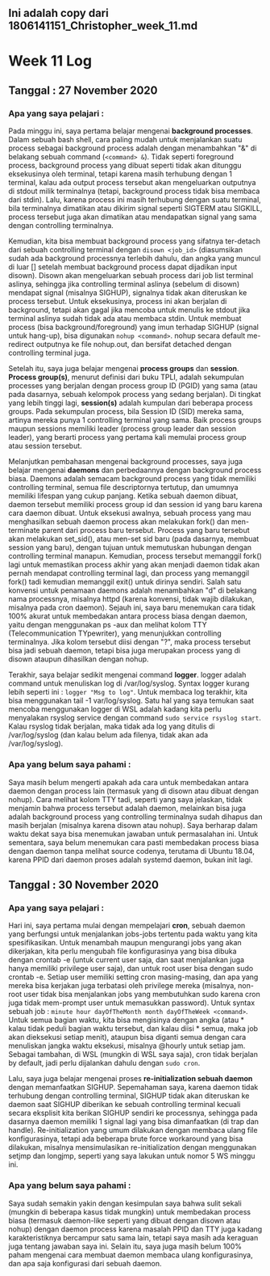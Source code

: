 ## Ini adalah copy dari 1806141151_Christopher_week_11.md
# Week 11 Log
## Tanggal : 27 November 2020
### Apa yang saya pelajari :
Pada minggu ini, saya pertama belajar mengenai **background processes**. Dalam sebuah bash shell, cara paling mudah untuk menjalankan suatu process sebagai background process adalah dengan menambahkan "&" di belakang sebuah command (`<command> &`). Tidak seperti foreground process, background process yang dibuat seperti tidak akan ditunggu eksekusinya oleh terminal, tetapi karena masih terhubung dengan 1 terminal, kalau ada output process tersebut akan mengeluarkan outputnya di stdout milik terminalnya (tetapi, background process tidak bisa membaca dari stdin). Lalu, karena process ini masih terhubung dengan suatu terminal, bila terminalnya dimatikan atau dikirim signal seperti SIGTERM atau SIGKILL, process tersebut juga akan dimatikan atau mendapatkan signal yang sama dengan controlling terminalnya.

Kemudian, kita bisa membuat background process yang sifatnya ter-detach dari sebuah controlling terminal dengan `disown <job_id>` (diasumsikan sudah ada background processnya terlebih dahulu, dan angka yang muncul di luar [] setelah membuat background process dapat dijadikan input disown). Disown akan mengeluarkan sebuah process dari job list terminal aslinya, sehingga jika controlling terminal aslinya (sebelum di disown) mendapat signal (misalnya SIGHUP), signalnya tidak akan diteruskan ke process tersebut. Untuk eksekusinya, process ini akan berjalan di background, tetapi akan gagal jika mencoba untuk menulis ke stdout jika terminal aslinya sudah tidak ada atau membaca stdin. Untuk membuat process (bisa background/foreground) yang imun terhadap SIGHUP (signal untuk hang-up), bisa digunakan `nohup <command>`. nohup secara default me-redirect outputnya ke file nohup.out, dan bersifat detached dengan controlling terminal juga.

Setelah itu, saya juga belajar mengenai **process groups** dan **session**. **Process group(s)**, menurut definisi dari buku TPLI, adalah sekumpulan processes yang berjalan dengan process group ID (PGID) yang sama (atau pada dasarnya, sebuah kelompok process yang sedang berjalan). Di tingkat yang lebih tinggi lagi, **session(s)** adalah kumpulan dari beberapa process groups. Pada sekumpulan process, bila Session ID (SID) mereka sama, artinya mereka punya 1 controlling terminal yang sama. Baik process groups maupun sessions memiliki leader (process group leader dan session leader), yang berarti process yang pertama kali memulai process group atau session tersebut.

Melanjutkan pembahasan mengenai background processes, saya juga belajar mengenai **daemons** dan perbedaannya dengan background process biasa. Daemons adalah semacam background process yang tidak memiliki controlling terminal, semua file descriptornya tertutup, dan umumnya memiliki lifespan yang cukup panjang. Ketika sebuah daemon dibuat, daemon tersebut memiliki process group id dan session id yang baru karena cara daemon dibuat. Untuk eksekusi awalnya, sebuah process yang mau menghasilkan sebuah daemon process akan melakukan fork() dan men-terminate parent dari process baru tersebut. Process yang baru tersebut akan melakukan set_sid(), atau men-set sid baru (pada dasarnya, membuat session yang baru), dengan tujuan untuk memutuskan hubungan dengan controlling terminal manapun. Kemudian, process tersebut memanggil fork() lagi untuk memastikan process akhir yang akan menjadi daemon tidak akan pernah mendapat controlling terminal lagi, dan process yang memanggil fork() tadi kemudian memanggil exit() untuk dirinya sendiri. Salah satu konvensi untuk penamaan daemons adalah menambahkan "d" di belakang nama processnya, misalnya httpd (karena konvensi, tidak wajib dilakukan, misalnya pada cron daemon). Sejauh ini, saya baru menemukan cara tidak 100% akurat untuk membedakan antara process biasa dengan daemon, yaitu dengan menggunakan ps -aux dan melihat kolom TTY (Telecommunication TYpewriter), yang menunjukkan controlling terminalnya. Jika kolom tersebut diisi dengan "?", maka process tersebut bisa jadi sebuah daemon, tetapi bisa juga merupakan process yang di disown ataupun dihasilkan dengan nohup.

Terakhir, saya belajar sedikit mengenai command **logger**. logger adalah command untuk menuliskan log di /var/log/syslog. Syntax logger kurang lebih seperti ini : `logger "Msg to log"`. Untuk membaca log terakhir, kita bisa menggunakan tail -1 var/log/syslog. Satu hal yang saya temukan saat mencoba menggunakan logger di WSL adalah kadang kita perlu menyalakan rsyslog service dengan command `sudo service rsyslog start`. Kalau rsyslog tidak berjalan, maka tidak ada log yang ditulis di /var/log/syslog (dan kalau belum ada filenya, tidak akan ada /var/log/syslog).

### Apa yang belum saya pahami :
Saya masih belum mengerti apakah ada cara untuk membedakan antara daemon dengan process lain (termasuk yang di disown atau dibuat dengan nohup). Cara melihat kolom TTY tadi, seperti yang saya jelaskan, tidak menjamin bahwa process tersebut adalah daemon, melainkan bisa juga adalah background process yang controlling terminalnya sudah dihapus dan masih berjalan (misalnya karena disown atau nohup). Saya berharap dalam waktu dekat saya bisa menemukan jawaban untuk permasalahan ini. Untuk sementara, saya belum menemukan cara pasti membedakan process biasa dengan daemon tanpa melihat source codenya, terutama di Ubuntu 18.04, karena PPID dari daemon proses adalah systemd daemon, bukan init lagi.

## Tanggal : 30 November 2020
### Apa yang saya pelajari :
Hari ini, saya pertama mulai dengan mempelajari **cron**, sebuah daemon yang berfungsi untuk menjalankan jobs-jobs tertentu pada waktu yang kita spesifikasikan. Untuk menambah maupun mengurangi jobs yang akan dikerjakan, kita perlu mengubah file konfigurasinya yang bisa dibuka dengan crontab -e (untuk current user saja, dan saat menjalankan juga hanya memiliki privilege user saja), dan untuk root user bisa dengan sudo crontab -e. Setiap user memiliki setting cron masing-masing, dan apa yang mereka bisa kerjakan juga terbatasi oleh privilege mereka (misalnya, non-root user tidak bisa menjalankan jobs yang membutuhkan sudo karena cron juga tidak mem-prompt user untuk memasukkan password). Untuk syntax sebuah job : `minute hour dayOfTheMonth month dayOfTheWeek <command>`. Untuk semua bagian waktu, kita bisa mengisinya dengan angka (atau * kalau tidak peduli bagian waktu tersebut, dan kalau diisi * semua, maka job akan dieksekusi setiap menit), ataupun bisa diganti semua dengan cara menuliskan jangka waktu eksekusi, misalnya @hourly untuk setiap jam. Sebagai tambahan, di WSL (mungkin di WSL saya saja), cron tidak berjalan by default, jadi perlu dijalankan dahulu dengan `sudo cron`.

Lalu, saya juga belajar mengenai proses **re-initialization sebuah daemon** dengan memanfaatkan SIGHUP. Sepemahaman saya, karena daemon tidak terhubung dengan controlling terminal, SIGHUP tidak akan diteruskan ke daemon saat SIGHUP diberikan ke sebuah controlling terminal kecuali secara eksplisit kita berikan SIGHUP sendiri ke processnya, sehingga pada dasarnya daemon memiliki 1 signal lagi yang bisa dimanfaatkan (di trap dan handle). Re-initialization yang umum dilakukan dengan membaca ulang file konfigurasinya, tetapi ada beberapa brute force workaround yang bisa dilakukan, misalnya mensimulasikan re-initialization dengan menggunakan setjmp dan longjmp, seperti yang saya lakukan untuk nomor 5 WS minggu ini.

### Apa yang belum saya pahami :
Saya sudah semakin yakin dengan kesimpulan saya bahwa sulit sekali (mungkin di beberapa kasus tidak mungkin) untuk membedakan process biasa (termasuk daemon-like seperti yang dibuat dengan disown atau nohup) dengan daemon process karena masalah PPID dan TTY juga kadang karakteristiknya bercampur satu sama lain, tetapi saya masih ada keraguan juga tentang jawaban saya ini. Selain itu, saya juga masih belum 100% paham mengenai cara membuat daemon membaca ulang konfigurasinya, dan apa saja konfigurasi dari sebuah daemon.
